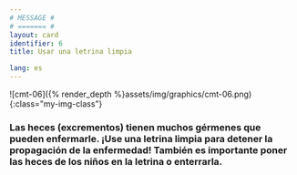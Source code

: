 ```yaml
---
# MESSAGE #
# ======= #
layout: card
identifier: 6
title: Usar una letrina limpia

lang: es
---
```


![cmt-06]({% render_depth %}assets/img/graphics/cmt-06.png){:class="my-img-class"}

### Las heces (excrementos) tienen muchos gérmenes que pueden enfermarle. ¡Use una letrina limpia para detener la propagación de la enfermedad! También es importante poner las heces de los niños en la letrina o enterrarla.
